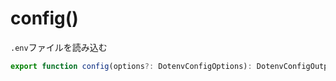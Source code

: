 # config()

`.env`ファイルを読み込む

```typescript
export function config(options?: DotenvConfigOptions): DotenvConfigOutput;
```